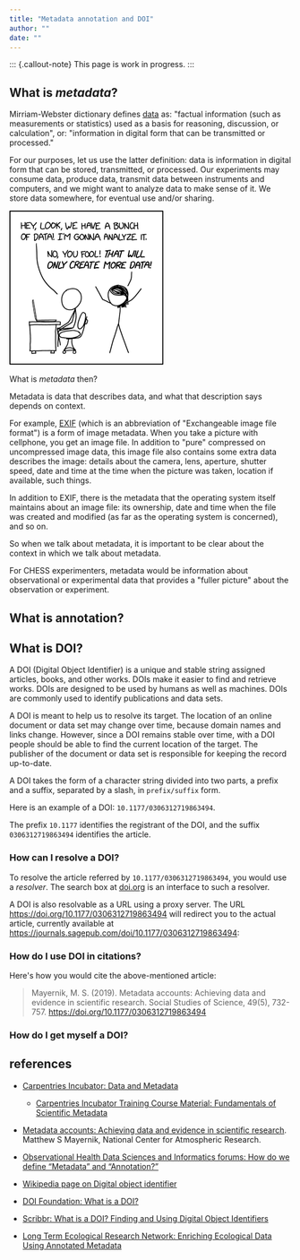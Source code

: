 ```yaml
---
title: "Metadata annotation and DOI"
author: ""
date: ""
---
```


::: {.callout-note}
This page is work in progress.
:::

## What is _metadata_?

<!-- TODO -->

Mirriam-Webster dictionary defines [data][webster-data] as: "factual
information (such as measurements or statistics) used as a basis for
reasoning, discussion, or calculation", or: "information in digital
form that can be transmitted or processed."

[webster-data]: https://www.merriam-webster.com/dictionary/data

For our purposes, let us use the latter definition: data is
information in digital form that can be stored, transmitted, or
processed.  Our experiments may consume data, produce data, transmit
data between instruments and computers, and we might want to analyze
data to make sense of it.  We store data somewhere, for eventual use
and/or sharing.

[![](data_trap.png)][xkcd-data-trap]

[xkcd-data-trap]: https://xkcd.com/2582/

What is _metadata_ then?

Metadata is data that describes data, and what that description says
depends on context.

For example, [EXIF] (which is an abbreviation of "Exchangeable image
file format") is a form of image metadata.  When you take a picture
with cellphone, you get an image file.  In addition to "pure"
compressed on uncompressed image data, this image file also contains
some extra data describes the image: details about the camera, lens,
aperture, shutter speed, date and time at the time when the picture
was taken, location if available, such things.

In addition to EXIF, there is the metadata that the operating system
itself maintains about an image file: its ownership, date and time
when the file was created and modified (as far as the operating system
is concerned), and so on.

So when we talk about metadata, it is important to be clear about the
context in which we talk about metadata.

[EXIF]: https://en.wikipedia.org/wiki/Exif

For CHESS experimenters, metadata would be information about
observational or experimental data that provides a "fuller picture"
about the observation or experiment.

<!-- TODO -->

## What is annotation?

<!-- TODO -->

## What is DOI?

A DOI (Digital Object Identifier) is a unique and stable string
assigned articles, books, and other works. DOIs make it easier to find
and retrieve works. DOIs are designed to be used by humans as well as
machines. DOIs are commonly used to identify publications and data
sets.

A DOI is meant to help us to resolve its target.  The location of an
online document or data set may change over time, because domain names
and links change.  However, since a DOI remains stable over time, with
a DOI people should be able to find the current location of the
target.  The publisher of the document or data set is responsible for
keeping the record up-to-date.

A DOI takes the form of a character string divided into two parts, a
prefix and a suffix, separated by a slash, in `prefix/suffix` form.

Here is an example of a DOI: `10.1177/0306312719863494`.  

The prefix `10.1177` identifies the registrant of the DOI, and the
suffix `0306312719863494` identifies the article.

### How can I resolve a DOI?

To resolve the article referred by `10.1177/0306312719863494`, you
would use a _resolver_. The search box at [doi.org] is an interface to
such a resolver.

[doi.org]: https://www.doi.org/

A DOI is also resolvable as a URL using a proxy server.  The URL
<https://doi.org/10.1177/0306312719863494> will redirect you to the
actual article, currently available at
<https://journals.sagepub.com/doi/10.1177/0306312719863494>:

### How do I use DOI in citations?

Here's how you would cite the above-mentioned article:

> Mayernik, M. S. (2019). Metadata accounts: Achieving data and
> evidence in scientific research. Social Studies of Science, 49(5),
> 732-757. https://doi.org/10.1177/0306312719863494


### How do I get myself a DOI?

<!-- TODO -->

## references

- [Carpentries Incubator: Data and
  Metadata](https://carpentries-incubator.github.io/scientific-metadata/instructor/data-metadata.html)

  - [Carpentries Incubator Training Course Material: Fundamentals of
    Scientific Metadata](https://zenodo.org/records/10091708)

- [Metadata accounts: Achieving data and evidence in scientific
  research](https://pmc.ncbi.nlm.nih.gov/articles/PMC7323761/). Matthew
  S Mayernik, National Center for Atmospheric Research.

- [Observational Health Data Sciences and Informatics forums: How do
  we define “Metadata” and
  “Annotation?”](https://forums.ohdsi.org/t/how-do-we-define-metadata-and-annotation/4424)

- [Wikipedia page on Digital object
  identifier](https://en.wikipedia.org/wiki/Digital_object_identifier)

- [DOI Foundation: What is a
  DOI?](https://www.doi.org/the-identifier/what-is-a-doi/)

- [Scribbr: What is a DOI? Finding and Using Digital Object
  Identifiers](https://www.scribbr.com/citing-sources/what-is-a-doi/)

- [Long Term Ecological Research Network: Enriching Ecological Data
  Using Annotated Metadata](https://lternet.edu/stories/enriching-ecological-data-using-annotated-metadata/)

